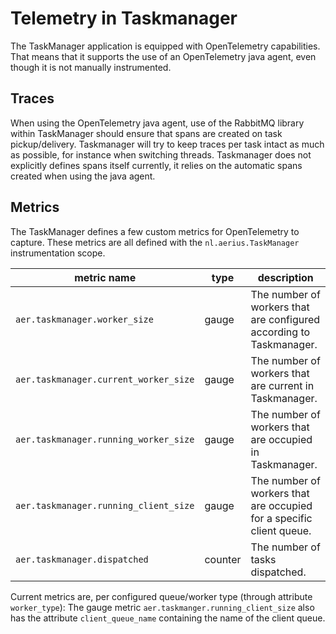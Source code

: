 # Telemetry in Taskmanager

The TaskManager application is equipped with OpenTelemetry capabilities.
That means that it supports the use of an OpenTelemetry java agent, even though it is not manually instrumented.

## Traces

When using the OpenTelemetry java agent, use of the RabbitMQ library within TaskManager should ensure that spans are created on task pickup/delivery.
Taskmanager will try to keep traces per task intact as much as possible, for instance when switching threads.
Taskmanager does not explicitly defines spans itself currently, it relies on the automatic spans created when using the java agent.

## Metrics

The TaskManager defines a few custom metrics for OpenTelemetry to capture.
These metrics are all defined with the `nl.aerius.TaskManager` instrumentation scope.

| metric name                           | type    | description                                                          |
|---------------------------------------|---------|----------------------------------------------------------------------|
| `aer.taskmanager.worker_size`         | gauge   | The number of workers that are configured according to Taskmanager.  |
| `aer.taskmanager.current_worker_size` | gauge   | The number of workers that are current in Taskmanager.               |
| `aer.taskmanager.running_worker_size` | gauge   | The number of workers that are occupied in Taskmanager.              |
| `aer.taskmanager.running_client_size` | gauge   | The number of workers that are occupied for a specific client queue. |
| `aer.taskmanager.dispatched`          | counter | The number of tasks dispatched.                                      |

Current metrics are, per configured queue/worker type (through attribute `worker_type`):
The gauge  metric `aer.taskmanger.running_client_size` also has the attribute `client_queue_name` containing the name of the client queue.
